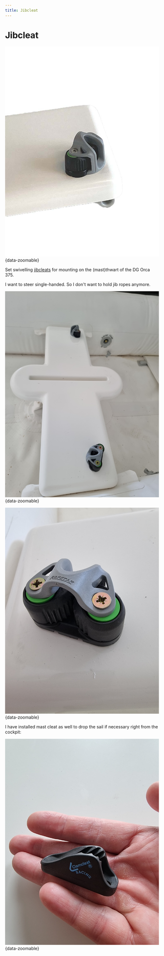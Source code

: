 ```yaml
---
title: Jibcleat
---
```

# Jibcleat

![Mainsheet Cleat](../img/boat/jibcleat/Jibcleat.jpg){data-zoomable}

Set swivelling [jibcleats](https://dinghygo-support.de/product/set-swiveling-jibcleats-with-fairlead-only-orca-375/?v=3a52f3c22ed6) for mounting on the (mast)thwart of the DG Orca 375.

I want to steer single-handed. So I don't want to hold jib ropes anymore.

![Installation View](../img/boat/jibcleat/installation-view.jpg){data-zoomable}

![Closeup](../img/boat/jibcleat/closeup.jpg){data-zoomable}

I have installed mast cleat as well to drop the sail if necessary right from the cockpit:

![Jib Mast Cleat](../img/boat/jibcleat/jib-mast-cleat.jpg){data-zoomable}

